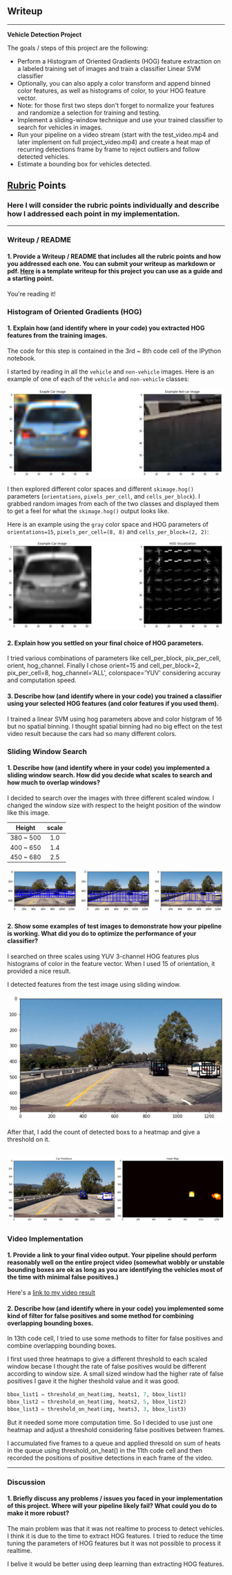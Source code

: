 ## Writeup 
---

**Vehicle Detection Project**

The goals / steps of this project are the following:

* Perform a Histogram of Oriented Gradients (HOG) feature extraction on a labeled training set of images and train a classifier Linear SVM classifier
* Optionally, you can also apply a color transform and append binned color features, as well as histograms of color, to your HOG feature vector. 
* Note: for those first two steps don't forget to normalize your features and randomize a selection for training and testing.
* Implement a sliding-window technique and use your trained classifier to search for vehicles in images.
* Run your pipeline on a video stream (start with the test_video.mp4 and later implement on full project_video.mp4) and create a heat map of recurring detections frame by frame to reject outliers and follow detected vehicles.
* Estimate a bounding box for vehicles detected.

[//]: # (Image References)
[image1]: ./output_images/car_not_car.png
[image2]: ./output_images/HOG_example.png
[image3]: ./output_images/sliding_windows.png
[image4]: ./output_images/sliding_window.png
[image5]: ./output_images/bboxes_and_heat.png
[image6]: ./output_images/labels_map.png
[image7]: ./output_images/output_bboxes.png
[video1]: ./project_video.mp4

## [Rubric](https://review.udacity.com/#!/rubrics/513/view) Points
### Here I will consider the rubric points individually and describe how I addressed each point in my implementation.  

---
### Writeup / README

#### 1. Provide a Writeup / README that includes all the rubric points and how you addressed each one.  You can submit your writeup as markdown or pdf.  [Here](https://github.com/udacity/CarND-Vehicle-Detection/blob/master/writeup_template.md) is a template writeup for this project you can use as a guide and a starting point.  

You're reading it!

### Histogram of Oriented Gradients (HOG)

#### 1. Explain how (and identify where in your code) you extracted HOG features from the training images.

The code for this step is contained in the 3rd ~ 8th code cell of the IPython notebook.

I started by reading in all the `vehicle` and `non-vehicle` images.  Here is an example of one of each of the `vehicle` and `non-vehicle` classes:

![alt text][image1]

I then explored different color spaces and different `skimage.hog()` parameters (`orientations`, `pixels_per_cell`, and `cells_per_block`).  I grabbed random images from each of the two classes and displayed them to get a feel for what the `skimage.hog()` output looks like.

Here is an example using the `gray` color space and HOG parameters of `orientations=15`, `pixels_per_cell=(8, 8)` and `cells_per_block=(2, 2)`:


![alt text][image2]

#### 2. Explain how you settled on your final choice of HOG parameters.

I tried various combinations of parameters like cell_per_block, pix_per_cell, orient, hog_channel. Finally I chose orient=15 and cell_per_block=2, pix_per_cell=8, hog_channel='ALL', colorspace='YUV' considering accuray and computation speed.

#### 3. Describe how (and identify where in your code) you trained a classifier using your selected HOG features (and color features if you used them).

I trained a linear SVM using hog parameters above and color histgram of 16 but no spatial binning. I thought spatial binning had no big effect on the test video result because the cars had so many different colors.

### Sliding Window Search

#### 1. Describe how (and identify where in your code) you implemented a sliding window search.  How did you decide what scales to search and how much to overlap windows?

I decided to search over the images with three different scaled window. I changed the window size with respect to the height position of the window like this image.

| Height    | scale |
|:---------:|:-----:|
| 380 ~ 500 | 1.0   |
| 400 ~ 650 | 1.4   |
| 450 ~ 680 | 2.5   |



![alt text][image3]

#### 2. Show some examples of test images to demonstrate how your pipeline is working.  What did you do to optimize the performance of your classifier?

I searched on three scales using YUV 3-channel HOG features plus histograms of color in the feature vector. When I used 15 of orientation, it provided a nice result.  

I detected features from the test image using sliding window.

![alt text][image4]

After that, I add the count of detected boxs to a heatmap and give a threshold on it.

![alt text][image5]
---

### Video Implementation

#### 1. Provide a link to your final video output.  Your pipeline should perform reasonably well on the entire project video (somewhat wobbly or unstable bounding boxes are ok as long as you are identifying the vehicles most of the time with minimal false positives.)
Here's a [link to my video result](./project_output.mp4)


#### 2. Describe how (and identify where in your code) you implemented some kind of filter for false positives and some method for combining overlapping bounding boxes.

In 13th code cell, I tried to use some methods to filter for false positives and combine overlapping bounding boxes.

I first used three heatmaps to give a different threshold to each scaled window  becase I thought the rate of false positives would be different according to window size. A small sized window had the higher rate of false positives I gave it the higher theshold value and it was good.

```python
bbox_list1 = threshold_on_heat(img, heats1, 7, bbox_list1) 
bbox_list2 = threshold_on_heat(img, heats2, 5, bbox_list2)
bbox_list3 = threshold_on_heat(img, heats3, 3, bbox_list3)
```

But it needed some more computation time. So I decided to use just one heatmap and adjust a threshold considering false positives between frames.

I accumulated five frames to a queue and applied thresold on sum of heats in the queue using threshold_on_heat() in the 11th code cell and then recorded the positions of positive detections in each frame of the video.


---

### Discussion

#### 1. Briefly discuss any problems / issues you faced in your implementation of this project.  Where will your pipeline likely fail?  What could you do to make it more robust?

The main problem was that it was not realtime to process to detect vehicles. I think it is due to the time to extract HOG features. I tried to reduce the time tuning the parameters of HOG features but it was not possible to process it realtime. 

I belive it would be better using deep learning than extracting HOG features.
